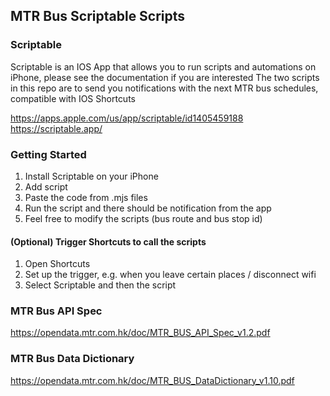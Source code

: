 ## MTR Bus Scriptable Scripts

### Scriptable

Scriptable is an IOS App that allows you to run scripts and automations on iPhone, please see the documentation if you are interested
The two scripts in this repo are to send you notifications with the next MTR bus schedules, compatible with IOS Shortcuts

https://apps.apple.com/us/app/scriptable/id1405459188
https://scriptable.app/

### Getting Started

1. Install Scriptable on your iPhone
2. Add script
3. Paste the code from .mjs files
4. Run the script and there should be notification from the app
5. Feel free to modify the scripts (bus route and bus stop id)

#### (Optional) Trigger Shortcuts to call the scripts

1. Open Shortcuts
2. Set up the trigger, e.g. when you leave certain places / disconnect wifi
3. Select Scriptable and then the script

### MTR Bus API Spec

https://opendata.mtr.com.hk/doc/MTR_BUS_API_Spec_v1.2.pdf

### MTR Bus Data Dictionary

https://opendata.mtr.com.hk/doc/MTR_BUS_DataDictionary_v1.10.pdf
